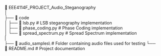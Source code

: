 📂 EEE4114F_PROJECT_Audio_Steganography\
│\
├── 📂 code\
│   ├── 📂 lsb.py           # LSB steganography implementation\
│   ├── 📂 phase_coding.py  # Phase Coding implementation\
│   └── 📂 spread_spectrum.py # Spread Spectrum implementation\
|\
├── 📂 audio_samples\         # Folder containing audio files used for testing
└── 📄 README.md             # Project documentation
